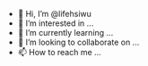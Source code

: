 - 👋 Hi, I’m @lifehsiwu
- 👀 I’m interested in ...
- 🌱 I’m currently learning ...
- 💞️ I’m looking to collaborate on ...
- 📫 How to reach me ...

<!---
lifehsiwu/lifehsiwu is a ✨ special ✨ repository because its `README.md` (this file) appears on your GitHub profile.
You can click the Preview link to take a look at your changes.
--->
